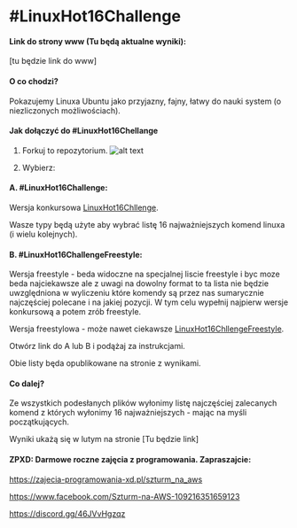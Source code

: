 # #LinuxHot16Challenge



#### Link do strony www (Tu będą aktualne wyniki):
[tu będzie link do www]


#### O co chodzi?

Pokazujemy Linuxa Ubuntu jako przyjazny, fajny, łatwy do nauki system (o niezliczonych możliwościach).


#### Jak dołączyć do #LinuxHot16Chellange

1. Forkuj to repozytorium.
![alt text](
https://codeyourfuture.github.io/syllabus-master/others/assets/making-a-pull-request/fork-button.png)

2. Wybierz:

#### A. #LinuxHot16Challenge:

Wersja konkursowa [LinuxHot16Chllenge](https://github.com/ZPXD/LinuxHot16Challenge/tree/main/wasze_zwrotki). 

Wasze typy będą użyte aby wybrać listę 16 najważniejszych komend linuxa (i wielu kolejnych).


#### B. #LinuxHot16ChallengeFreestyle:

Wersja freestyle - beda widoczne na specjalnej liscie freestyle i byc moze beda najciekawsze ale z uwagi na dowolny format to ta lista nie będzie uwzględniona w wyliczeniu które komendy są przez nas sumarycznie najczęściej polecane i na jakiej pozycji. W tym celu wypełnij najpierw wersje konkursową a potem zrób freestyle.

Wersja freestylowa - może nawet ciekawsze [LinuxHot16ChllengeFreestyle](https://github.com/ZPXD/LinuxHot16Challenge/tree/main/wasze_zwrotki_freestyle).

Otwórz link do A lub B i podążaj za instrukcjami.

Obie listy będa opublikowane na stronie z wynikami.


#### Co dalej?

Ze wszystkich podesłanych plików wyłonimy listę najczęściej zalecanych komend z których wyłonimy 16 najważniejszych - mając na myśli początkujących.

Wyniki ukażą się w lutym na stronie
[Tu będzie link]


#### ZPXD: Darmowe roczne zajęcia z programowania. Zapraszajcie:

https://zajecia-programowania-xd.pl/szturm_na_aws

https://www.facebook.com/Szturm-na-AWS-109216351659123

https://discord.gg/46JVvHgzqz
